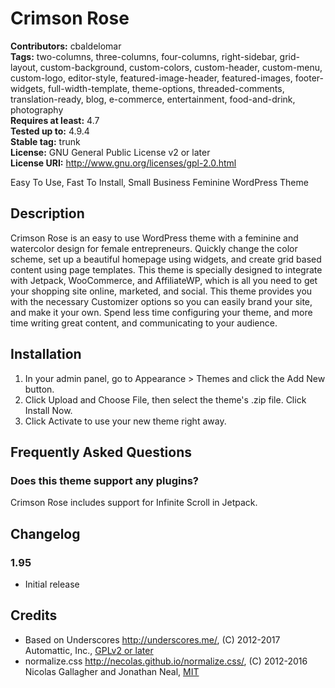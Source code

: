 # Crimson Rose 

**Contributors:** cbaldelomar  
**Tags:** two-columns, three-columns, four-columns, right-sidebar, grid-layout, custom-background, custom-colors, custom-header, custom-menu, custom-logo, editor-style, featured-image-header, featured-images, footer-widgets, full-width-template, theme-options, threaded-comments, translation-ready, blog, e-commerce, entertainment, food-and-drink, photography  
**Requires at least:** 4.7  
**Tested up to:** 4.9.4  
**Stable tag:** trunk  
**License:** GNU General Public License v2 or later  
**License URI:** http://www.gnu.org/licenses/gpl-2.0.html  

Easy To Use, Fast To Install, Small Business Feminine WordPress Theme


## Description 

Crimson Rose is an easy to use WordPress theme with a feminine and watercolor design for female entrepreneurs. Quickly change the color scheme, set up a beautiful homepage using widgets, and create grid based content using page templates. This theme is specially designed to integrate with Jetpack, WooCommerce, and AffiliateWP, which is all you need to get your shopping site online, marketed, and social. This theme provides you with the necessary Customizer options so you can easily brand your site, and make it your own. Spend less time configuring your theme, and more time writing great content, and communicating to your audience.


## Installation 

1. In your admin panel, go to Appearance > Themes and click the Add New button.
2. Click Upload and Choose File, then select the theme's .zip file. Click Install Now.
3. Click Activate to use your new theme right away.


## Frequently Asked Questions 


### Does this theme support any plugins? 

Crimson Rose includes support for Infinite Scroll in Jetpack.


## Changelog 


### 1.95

* Initial release


## Credits 

* Based on Underscores http://underscores.me/, (C) 2012-2017 Automattic, Inc., [GPLv2 or later](https://www.gnu.org/licenses/gpl-2.0.html)
* normalize.css http://necolas.github.io/normalize.css/, (C) 2012-2016 Nicolas Gallagher and Jonathan Neal, [MIT](http://opensource.org/licenses/MIT)

